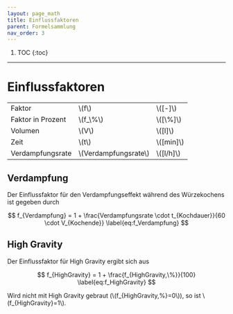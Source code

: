 ```yaml
---
layout: page_math
title: Einflussfaktoren
parent: Formelsammlung
nav_order: 3
---
```


1. TOC
{:toc}

---

# Einflussfaktoren
<table>
  <tr><td>Faktor</td><td>\(f\)</td><td>\([-]\)</td></tr>
  <tr><td>Faktor in Prozent</td><td>\(f_\%\)</td><td>\([\%]\)</td></tr>
  <tr><td>Volumen</td><td>\(V\)</td><td>\([l]\)</td></tr>
  <tr><td>Zeit</td><td>\(t\)</td><td>\([min]\)</td></tr>
  <tr><td>Verdampfungsrate</td><td>\(Verdampfungsrate\)</td><td>\([l/h]\)</td></tr>
</table>

## Verdampfung

Der Einflussfaktor f&uuml;r den Verdampfungseffekt w&auml;hrend des W&uuml;rzekochens ist gegeben durch

$$ f_{Verdampfung} = 1 + \frac{Verdampfungsrate \cdot t_{Kochdauer}}{60 \cdot V_{Kochende}} \label{eq:f_Verdampfung} $$


## High Gravity

Der Einflussfaktor f&uuml;r High Gravity ergibt sich aus

$$ f_{HighGravity} = 1 + \frac{f_{HighGravity,\%}}{100} \label{eq:f_HighGravity} $$

Wird nicht mit High Gravity gebraut (\\(f_{HighGravity,\%}=0\\)), so ist \\(f_{HighGravity}=1\\).
